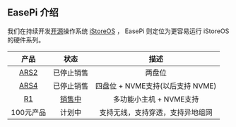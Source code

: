 ## EasePi 介绍

我们在持续开发[开源](https://github.com/istoreos/istoreos)操作系统 [iStoreOS](/zh/guide/istoreos/) ， 
EasePi 则定位为更容易运行 iStoreOS 的硬件系列。

| 产品 | 状态 | 描述 |
| :----: | :----: |  :----: |
| [ARS2](/zh/guide/easepi-ars2/) | 已停止销售 | 两盘位 |
| [ARS4](/zh/guide/easepi-ars4/) | 已停止销售 | 四盘位 + NVME支持(以后支持 NVME) |
| [R1](/zh/guide/easepi-r1/) | [销售中](https://item.taobao.com/item.htm?ft=t&id=851159153974) | 多功能小主机 + NVME支持 |
| 100元产品 | 计划中 | 支持无线，支持穿透，支持异地组网 |